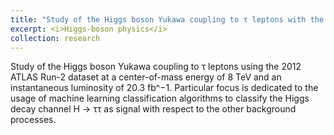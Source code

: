 ```yaml
---
title: "Study of the Higgs boson Yukawa coupling to τ leptons with the ATLAS detector"
excerpt: <i>Higgs-boson physics</i>
collection: research
---
```


Study of the Higgs boson Yukawa coupling to τ leptons using the 2012 ATLAS Run-2 dataset at a center-of-mass energy of 8 TeV and an instantaneous luminosity of 20.3 fb^−1. Particular focus is dedicated to the usage of machine learning classification algorithms to classify the Higgs decay channel H → ττ as signal with respect to the other background processes.
